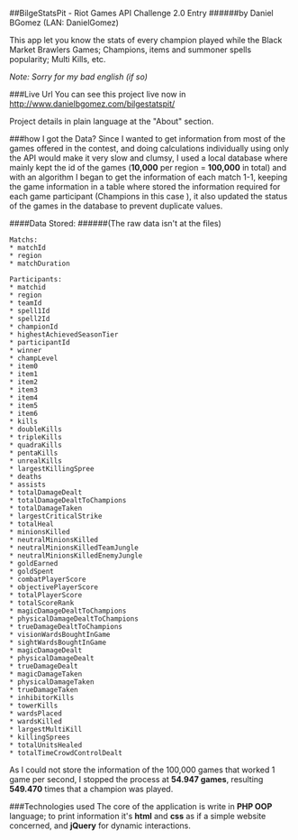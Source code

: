 ##BilgeStatsPit - Riot Games API Challenge 2.0 Entry
######by Daniel BGomez (LAN: DanielGomez)

This app let you know the stats of every champion played while the Black Market Brawlers Games; Champions, items and summoner spells popularity; Multi Kills, etc.
 
*Note: Sorry for my bad english (if so)* 
 
###Live Url
You can see this project live now in
http://www.danielbgomez.com/bilgestatspit/

Project details in plain language at the "About" section.

###how I got the Data?
Since I wanted to get information from most of the games offered in the contest, and doing calculations individually using only the API would make it very slow and clumsy, I used a local database where mainly kept the id of the games (**10,000** per region = **100,000** in total) and with an algorithm I began to get the information of each match 1-1, keeping the game information in a table where stored the information required for each game participant (Champions in this case ), it also updated the status of the games in the database to prevent duplicate values.

####Data Stored: 
######(The raw data isn't at the files)
```
Matchs:
* matchId 
* region
* matchDuration

Participants:
* matchid
* region
* teamId 
* spell1Id 
* spell2Id 
* championId 
* highestAchievedSeasonTier
* participantId 
* winner 
* champLevel 
* item0 
* item1 
* item2 
* item3 
* item4 
* item5 
* item6 
* kills 
* doubleKills
* tripleKills 
* quadraKills 
* pentaKills
* unrealKills 
* largestKillingSpree
* deaths 
* assists
* totalDamageDealt
* totalDamageDealtToChampions
* totalDamageTaken 
* largestCriticalStrike
* totalHeal 
* minionsKilled
* neutralMinionsKilled
* neutralMinionsKilledTeamJungle
* neutralMinionsKilledEnemyJungle 
* goldEarned
* goldSpent
* combatPlayerScore
* objectivePlayerScore
* totalPlayerScore
* totalScoreRank
* magicDamageDealtToChampions
* physicalDamageDealtToChampions 
* trueDamageDealtToChampions 
* visionWardsBoughtInGame
* sightWardsBoughtInGame 
* magicDamageDealt
* physicalDamageDealt 
* trueDamageDealt 
* magicDamageTaken
* physicalDamageTaken
* trueDamageTaken
* inhibitorKills 
* towerKills 
* wardsPlaced 
* wardsKilled
* largestMultiKill
* killingSprees
* totalUnitsHealed
* totalTimeCrowdControlDealt
```

As I could not store the information of the 100,000 games that worked 1 game per second, I stopped the process at **54.947 games**, resulting **549.470** times that a champion was played.

###Technologies used
The core of the application is write in **PHP OOP** language; to print information it's **html** and **css** as if a simple website concerned, and **jQuery** for dynamic interactions.
